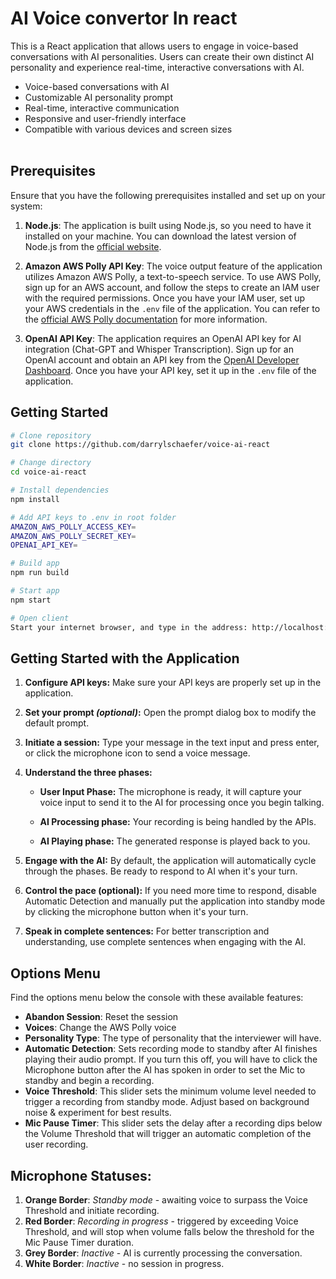 # AI Voice convertor In react

This is a React application that allows users to engage in voice-based conversations with AI personalities. Users can create their own distinct AI personality and experience real-time, interactive conversations with AI.

- Voice-based conversations with AI
- Customizable AI personality prompt
- Real-time, interactive communication
- Responsive and user-friendly interface
- Compatible with various devices and screen sizes
  <br><br>

## Prerequisites

Ensure that you have the following prerequisites installed and set up on your system:

1. **Node.js**: The application is built using Node.js, so you need to have it installed on your machine. You can download the latest version of Node.js from the [official website](https://nodejs.org/).

2. **Amazon AWS Polly API Key**: The voice output feature of the application utilizes Amazon AWS Polly, a text-to-speech service. To use AWS Polly, sign up for an AWS account, and follow the steps to create an IAM user with the required permissions. Once you have your IAM user, set up your AWS credentials in the `.env` file of the application. You can refer to the [official AWS Polly documentation](https://docs.aws.amazon.com/polly/latest/dg/get-started-quick.html) for more information.

3. **OpenAI API Key**: The application requires an OpenAI API key for AI integration (Chat-GPT and Whisper Transcription). Sign up for an OpenAI account and obtain an API key from the [OpenAI Developer Dashboard](https://beta.openai.com/signup/). Once you have your API key, set it up in the `.env` file of the application.

## Getting Started

```bash
# Clone repository
git clone https://github.com/darrylschaefer/voice-ai-react

# Change directory
cd voice-ai-react

# Install dependencies
npm install

# Add API keys to .env in root folder
AMAZON_AWS_POLLY_ACCESS_KEY=
AMAZON_AWS_POLLY_SECRET_KEY=
OPENAI_API_KEY=

# Build app
npm run build

# Start app
npm start

# Open client
Start your internet browser, and type in the address: http://localhost:3000
```

## Getting Started with the Application

1. **Configure API keys:** Make sure your API keys are properly set up in the application.

2. **Set your prompt <i>(optional)</i>:** Open the prompt dialog box to modify the default prompt.

3. **Initiate a session:** Type your message in the text input and press enter, or click the microphone icon to send a voice message.

4. **Understand the three phases:**

   - **User Input Phase:** The microphone is ready, it will capture your voice input to send it to the AI for processing once you begin talking.

   - **AI Processing phase:** Your recording is being handled by the APIs.

   - **AI Playing phase:** The generated response is played back to you.

5. **Engage with the AI:** By default, the application will automatically cycle through the phases. Be ready to respond to AI when it's your turn.

6. **Control the pace (optional):** If you need more time to respond, disable Automatic Detection and manually put the application into standby mode by clicking the microphone button when it's your turn.

7. **Speak in complete sentences:** For better transcription and understanding, use complete sentences when engaging with the AI.

## Options Menu

Find the options menu below the console with these available features:

- **Abandon Session**: Reset the session
- **Voices**: Change the AWS Polly voice
- **Personality Type**: The type of personality that the interviewer will have.
- **Automatic Detection**: Sets recording mode to standby after AI finishes playing their audio prompt. If you turn this off, you will have to click the Microphone button after the AI has spoken in order to set the Mic to standby and begin a recording.
- **Voice Threshold**: This slider sets the minimum volume level needed to trigger a recording from standby mode. Adjust based on background noise & experiment for best results.
- **Mic Pause Timer**: This slider sets the delay after a recording dips below the Volume Threshold that will trigger an automatic completion of the user recording.

## Microphone Statuses:

1. **Orange Border**: _Standby mode_ - awaiting voice to surpass the Voice Threshold and initiate recording.
2. **Red Border**: _Recording in progress_ - triggered by exceeding Voice Threshold, and will stop when volume falls below the threshold for the Mic Pause Timer duration.
3. **Grey Border**: _Inactive_ - AI is currently processing the conversation.
4. **White Border**: _Inactive_ - no session in progress.

